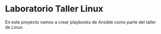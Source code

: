 # Laboratorio Taller Linux

En este proyecto vamos a crear playbooks de
Ansible como parte del taller de Linux. 
